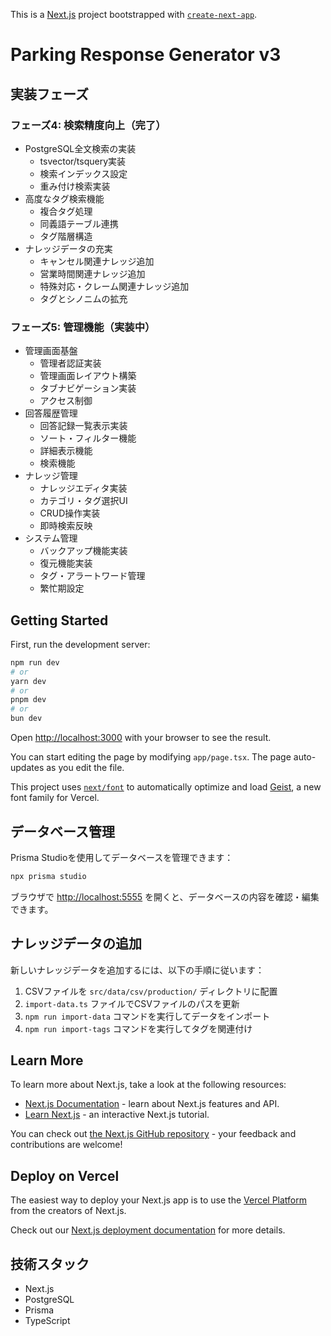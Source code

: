 This is a [Next.js](https://nextjs.org/) project bootstrapped with [`create-next-app`](https://github.com/vercel/next.js/tree/canary/packages/create-next-app).

# Parking Response Generator v3

## 実装フェーズ

### フェーズ4: 検索精度向上（完了）
- PostgreSQL全文検索の実装
  - tsvector/tsquery実装
  - 検索インデックス設定
  - 重み付け検索実装
- 高度なタグ検索機能
  - 複合タグ処理
  - 同義語テーブル連携
  - タグ階層構造
- ナレッジデータの充実
  - キャンセル関連ナレッジ追加
  - 営業時間関連ナレッジ追加
  - 特殊対応・クレーム関連ナレッジ追加
  - タグとシノニムの拡充

### フェーズ5: 管理機能（実装中）
- 管理画面基盤
  - 管理者認証実装
  - 管理画面レイアウト構築
  - タブナビゲーション実装
  - アクセス制御
- 回答履歴管理
  - 回答記録一覧表示実装
  - ソート・フィルター機能
  - 詳細表示機能
  - 検索機能
- ナレッジ管理
  - ナレッジエディタ実装
  - カテゴリ・タグ選択UI
  - CRUD操作実装
  - 即時検索反映
- システム管理
  - バックアップ機能実装
  - 復元機能実装
  - タグ・アラートワード管理
  - 繁忙期設定

## Getting Started

First, run the development server:

```bash
npm run dev
# or
yarn dev
# or
pnpm dev
# or
bun dev
```

Open [http://localhost:3000](http://localhost:3000) with your browser to see the result.

You can start editing the page by modifying `app/page.tsx`. The page auto-updates as you edit the file.

This project uses [`next/font`](https://nextjs.org/docs/app/building-your-application/optimizing/fonts) to automatically optimize and load [Geist](https://vercel.com/font), a new font family for Vercel.

## データベース管理

Prisma Studioを使用してデータベースを管理できます：

```bash
npx prisma studio
```

ブラウザで [http://localhost:5555](http://localhost:5555) を開くと、データベースの内容を確認・編集できます。

## ナレッジデータの追加

新しいナレッジデータを追加するには、以下の手順に従います：

1. CSVファイルを `src/data/csv/production/` ディレクトリに配置
2. `import-data.ts` ファイルでCSVファイルのパスを更新
3. `npm run import-data` コマンドを実行してデータをインポート
4. `npm run import-tags` コマンドを実行してタグを関連付け

## Learn More

To learn more about Next.js, take a look at the following resources:

- [Next.js Documentation](https://nextjs.org/docs) - learn about Next.js features and API.
- [Learn Next.js](https://nextjs.org/learn) - an interactive Next.js tutorial.

You can check out [the Next.js GitHub repository](https://github.com/vercel/next.js) - your feedback and contributions are welcome!

## Deploy on Vercel

The easiest way to deploy your Next.js app is to use the [Vercel Platform](https://vercel.com/new?utm_medium=default-template&filter=next.js&utm_source=create-next-app&utm_campaign=create-next-app-readme) from the creators of Next.js.

Check out our [Next.js deployment documentation](https://nextjs.org/docs/app/building-your-application/deploying) for more details.

## 技術スタック
- Next.js
- PostgreSQL
- Prisma
- TypeScript

